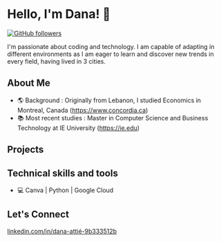 # Hello, I'm Dana! 👋


[![GitHub followers](https://img.shields.io/github/followers/danaattie?label=Follow&style=social)](https://github.com/danaattie)

I'm passionate about coding and technology. I am capable of adapting in different environments as I am eager to learn and discover new trends in every field, having lived in 3 cities.

## About Me
- 🌎 Background : Originally from Lebanon, I studied Economics in Montreal, Canada (https://www.concordia.ca)
- 📚 Most recent studies : Master in Computer Science and Business Technology at IE University (https://ie.edu)

## Projects 


## Technical skills and tools
- 💻 Canva | Python | Google Cloud



## Let's Connect 
[linkedin.com/in/dana-attié-9b333512b](https://www.linkedin.com/in/dana-attié-9b333512b/)



